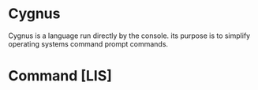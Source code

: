 # Cygnus

Cygnus is a language run directly by the console. its purpose is to simplify operating systems command prompt commands.

# Command [LIS]


